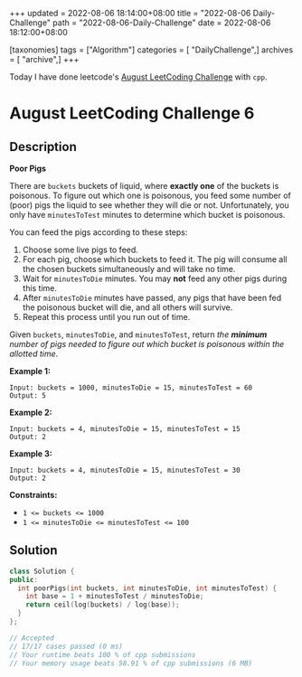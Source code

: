 +++
updated = 2022-08-06 18:14:00+08:00
title = "2022-08-06 Daily-Challenge"
path = "2022-08-06-Daily-Challenge"
date = 2022-08-06 18:12:00+08:00

[taxonomies]
tags = ["Algorithm"]
categories = [ "DailyChallenge",]
archives = [ "archive",]
+++

Today I have done leetcode's [August LeetCoding Challenge](https://leetcode.com/problems/poor-pigs/) with `cpp`.

<!-- more -->

# August LeetCoding Challenge 6

## Description

**Poor Pigs**

There are `buckets` buckets of liquid, where **exactly one** of the buckets is poisonous. To figure out which one is poisonous, you  feed some number of (poor) pigs the liquid to see whether they will die  or not. Unfortunately, you only have `minutesToTest` minutes to determine which bucket is poisonous.

You can feed the pigs according to these steps:

1. Choose some live pigs to feed.
2. For each pig, choose which buckets to feed it. The pig will consume all the chosen buckets simultaneously and will take no time.
3. Wait for `minutesToDie` minutes. You may **not** feed any other pigs during this time.
4. After `minutesToDie` minutes have passed, any pigs that have been fed the poisonous bucket will die, and all others will survive.
5. Repeat this process until you run out of time.

Given `buckets`, `minutesToDie`, and `minutesToTest`, return *the **minimum** number of pigs needed to figure out which bucket is poisonous within the allotted time*.

 

**Example 1:**

```
Input: buckets = 1000, minutesToDie = 15, minutesToTest = 60
Output: 5
```

**Example 2:**

```
Input: buckets = 4, minutesToDie = 15, minutesToTest = 15
Output: 2
```

**Example 3:**

```
Input: buckets = 4, minutesToDie = 15, minutesToTest = 30
Output: 2
```

 

**Constraints:**

- `1 <= buckets <= 1000`
- `1 <= minutesToDie <= minutesToTest <= 100`

## Solution

``` cpp
class Solution {
public:
  int poorPigs(int buckets, int minutesToDie, int minutesToTest) {
    int base = 1 + minutesToTest / minutesToDie;
    return ceil(log(buckets) / log(base));
  }
};

// Accepted
// 17/17 cases passed (0 ms)
// Your runtime beats 100 % of cpp submissions
// Your memory usage beats 58.91 % of cpp submissions (6 MB)
```

